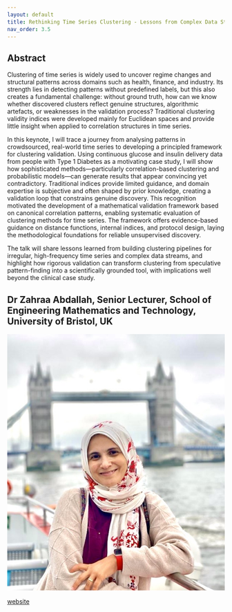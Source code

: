 ```yaml
---
layout: default
title: Rethinking Time Series Clustering - Lessons from Complex Data Streams
nav_order: 3.5
---
```


## Abstract
Clustering of time series is widely used to uncover regime changes and structural patterns across domains such as health, finance, and industry. Its strength lies in detecting patterns without predefined labels, but this also creates a fundamental challenge: without ground truth, how can we know whether discovered clusters reflect genuine structures, algorithmic artefacts, or weaknesses in the validation process? Traditional clustering validity indices were developed mainly for Euclidean spaces and provide little insight when applied to correlation structures in time series.

In this keynote, I will trace a journey from analysing patterns in crowdsourced, real-world time series to developing a principled framework for clustering validation. Using continuous glucose and insulin delivery data from people with Type 1 Diabetes as a motivating case study, I will show how sophisticated methods—particularly correlation-based clustering and probabilistic models—can generate results that appear convincing yet contradictory. Traditional indices provide limited guidance, and domain expertise is subjective and often shaped by prior knowledge, creating a validation loop that constrains genuine discovery. This recognition motivated the development of a mathematical validation framework based on canonical correlation patterns, enabling systematic evaluation of clustering methods for time series. The framework offers evidence-based guidance on distance functions, internal indices, and protocol design, laying the methodological foundations for reliable unsupervised discovery.

The talk will share lessons learned from building clustering pipelines for irregular, high-frequency time series and complex data streams, and highlight how rigorous validation can transform clustering from speculative pattern-finding into a scientifically grounded tool, with implications well beyond the clinical case study.

## Dr Zahraa Abdallah, Senior Lecturer, School of Engineering Mathematics and Technology, University of Bristol, UK

![Zahraa Abdallah](<Profile_Photo_Zahraa.jpg>)



[website](https://research-information.bris.ac.uk/en/persons/zahraa-s-abdallah)
